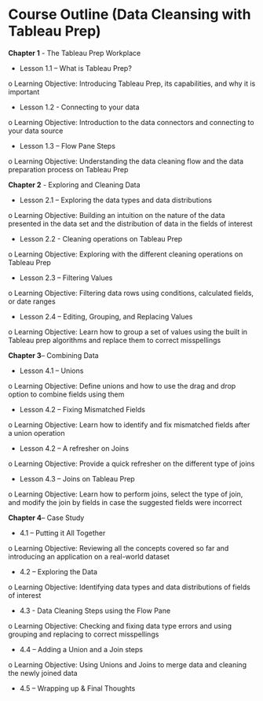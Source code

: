 ﻿# **Course Outline (Data Cleansing with Tableau Prep)**

**Chapter 1** - The Tableau Prep Workplace

- Lesson 1.1 – What is Tableau Prep?

o Learning Objective: Introducing Tableau Prep, its capabilities, and why it is important

- Lesson 1.2 - Connecting to your data

o Learning Objective: Introduction to the data connectors and connecting to your data source

- Lesson 1.3 – Flow Pane Steps

o Learning Objective: Understanding the data cleaning flow and the data preparation process on Tableau Prep

**Chapter 2** - Exploring and Cleaning Data

- Lesson 2.1 – Exploring the data types and data distributions

o Learning Objective: Building an intuition on the nature of the data presented in the data set and the distribution of data in the fields of interest

- Lesson 2.2 - Cleaning operations on Tableau Prep

o Learning Objective: Exploring with the different cleaning operations on Tableau Prep

- Lesson 2.3 – Filtering Values

o Learning Objective: Filtering data rows using conditions, calculated fields, or date ranges

- Lesson 2.4 – Editing, Grouping, and Replacing Values

o Learning Objective: Learn how to group a set of values using the built in Tableau prep algorithms and replace them to correct misspellings

**Chapter 3**– Combining Data

- Lesson 4.1 – Unions

o Learning Objective: Define unions and how to use the drag and drop option to combine fields using them

- Lesson 4.2 – Fixing Mismatched Fields

o Learning Objective: Learn how to identify and fix mismatched fields after a union operation

- Lesson 4.2 – A refresher on Joins

o Learning Objective: Provide a quick refresher on the different type of joins

- Lesson 4.3 – Joins on Tableau Prep

o Learning Objective: Learn how to perform joins, select the type of join, and modify the join by fields in case the suggested fields were incorrect

**Chapter 4**– Case Study

- 4.1 – Putting it All Together

o Learning Objective: Reviewing all the concepts covered so far and introducing an application on a real-world dataset

- 4.2 – Exploring the Data

o Learning Objective: Identifying data types and  data distributions of fields of interest

- 4.3 - Data Cleaning Steps using the Flow Pane

o Learning Objective: Checking and fixing data type errors and using grouping and replacing to correct misspellings

- 4.4 – Adding a Union and a Join steps

o Learning Objective: Using Unions and Joins to merge data and cleaning the newly joined data

- 4.5 – Wrapping up & Final Thoughts
